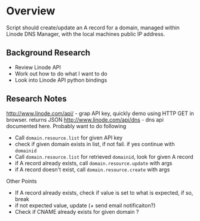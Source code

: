 # Overview

Script should create/update an A record for a domain, managed within Linode DNS Manager, with the local machines public IP address.

## Background Research

* Review Linode API
 * Work out how to do what I want to do
* Look into Linode API python bindings

## Research Notes
http://www.linode.com/api/ - grap API key, quickly demo using HTTP GET in browser. returns JSON
http://www.linode.com/api/dns - dns api documented here. Probably want to do following
* Call `domain.resource.list` for given API key
 * check if given domain exists in list, if not fail. if yes continue with `domainid`
* Call `domain.resource.list` for retrieved `domainid`, look for given A record
 * if A record already exists, call `domain.resource.update` with args
 * if A record doesn't exist, call `domain.resource.create` with args

Other Points
* If A record already exists, check if value is set to what is expected, if so, break
 * if not expected value, update (+ send email notificaiton?)
* Check if CNAME already exists for given domain ?

